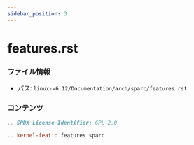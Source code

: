 ```yaml
---
sidebar_position: 3
---
```

# features.rst

### ファイル情報

- パス: `linux-v6.12/Documentation/arch/sparc/features.rst`

### コンテンツ

```rst
.. SPDX-License-Identifier: GPL-2.0

.. kernel-feat:: features sparc

```
